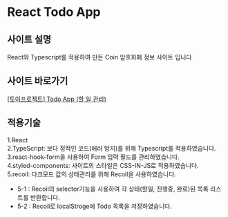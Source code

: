 # React Todo App

## 사이트 설명

React와 Typescript를 적용하여 만든 Coin 암호화폐 정보 사이트 입니다

## 사이트 바로가기

<a href="https://heodokyung.github.io/react-todo-list/" target="_blank">[토이프로젝트] Todo App (할 일 관리)</a>

## 적용기술

1.React  
2.TypeScript: 보다 정적인 코드(에러 방지)를 위해 Typescript를 적용하였습니다.  
3.react-hook-form을 사용하여 Form 입력 필드를 관리하였습니다.  
4.styled-components: 사이트의 스타일은 CSS-IN-JS로 적용하였습니다.  
5.recoil: 다크모드 값의 상태관리를 위해 Recoil을 사용하였습니다.  

- 5-1 : Recoil의 selector기능을 사용하여 각 상태(할일, 진행중, 완료)된 목록 리스트를 반환합니다.  
- 5-2 : Recoil로 localStroge에 Todo 목록을 저장하였습니다.  
